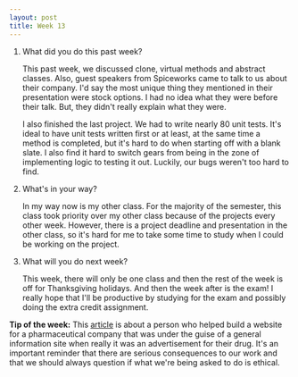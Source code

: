 ```yaml
---
layout: post
title: Week 13
---
```



1. What did you do this past week?

    This past week, we discussed clone, virtual methods and abstract classes. Also, guest speakers from Spiceworks came to talk to us about their company. I'd say the most unique thing they mentioned in their presentation were stock options. I had no idea what they were before their talk. But, they didn't really explain what they were.

    I also finished the last project. We had to write nearly 80 unit tests. It's ideal to have unit tests written first or at least, at the same time a method is completed, but it's hard to do when starting off with a blank slate. I also find it hard to switch gears from being in the zone of implementing logic to testing it out. Luckily, our bugs weren't too hard to find.

2. What's in your way?

    In my way now is my other class. For the majority of the semester, this class took priority over my other class because of the projects every other week. However, there is a project deadline and presentation in the other class, so it's hard for me to take some time to study when I could be working on the project.

3. What will you do next week?

    This week, there will only be one class and then the rest of the week is off for Thanksgiving holidays. And then the week after is the exam! I really hope that I'll be productive by studying for the exam and possibly doing the extra credit assignment.

**Tip of the week:** This [article](https://medium.freecodecamp.com/the-code-im-still-ashamed-of-e4c021dff55e#.e1yk7l5ry) is about a person who helped build a website for a pharmaceutical company that was under the guise of a general information site when really it was an advertisement for their drug. It's an important reminder that there are serious consequences to our work and that we should always question if what we're being asked to do is ethical.
